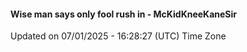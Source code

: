 #### Wise man says only fool rush in - McKidKneeKaneSir
Updated on 07/01/2025 - 16:28:27 (UTC) Time Zone
